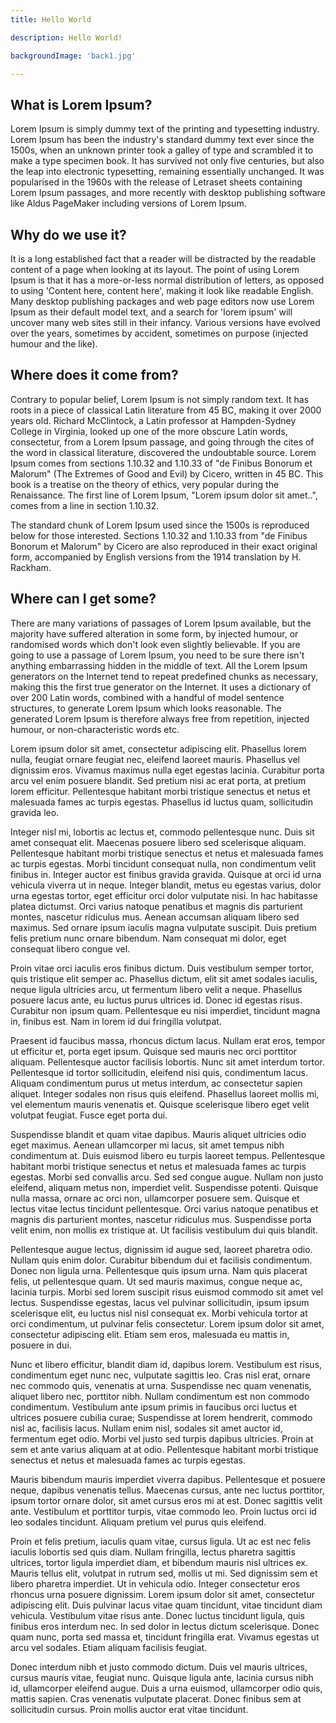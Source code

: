 ```yaml
---
title: Hello World

description: Hello World!

backgroundImage: 'back1.jpg'

---
```


## What is Lorem Ipsum?

Lorem Ipsum is simply dummy text of the printing and typesetting industry. Lorem Ipsum has been the industry's standard dummy text ever since the 1500s, when an unknown printer took a galley of type and scrambled it to make a type specimen book. It has survived not only five centuries, but also the leap into electronic typesetting, remaining essentially unchanged. It was popularised in the 1960s with the release of Letraset sheets containing Lorem Ipsum passages, and more recently with desktop publishing software like Aldus PageMaker including versions of Lorem Ipsum.

## Why do we use it?
It is a long established fact that a reader will be distracted by the readable content of a page when looking at its layout. The point of using Lorem Ipsum is that it has a more-or-less normal distribution of letters, as opposed to using 'Content here, content here', making it look like readable English. Many desktop publishing packages and web page editors now use Lorem Ipsum as their default model text, and a search for 'lorem ipsum' will uncover many web sites still in their infancy. Various versions have evolved over the years, sometimes by accident, sometimes on purpose (injected humour and the like).


## Where does it come from?
Contrary to popular belief, Lorem Ipsum is not simply random text. It has roots in a piece of classical Latin literature from 45 BC, making it over 2000 years old. Richard McClintock, a Latin professor at Hampden-Sydney College in Virginia, looked up one of the more obscure Latin words, consectetur, from a Lorem Ipsum passage, and going through the cites of the word in classical literature, discovered the undoubtable source. Lorem Ipsum comes from sections 1.10.32 and 1.10.33 of "de Finibus Bonorum et Malorum" (The Extremes of Good and Evil) by Cicero, written in 45 BC. This book is a treatise on the theory of ethics, very popular during the Renaissance. The first line of Lorem Ipsum, "Lorem ipsum dolor sit amet..", comes from a line in section 1.10.32.

The standard chunk of Lorem Ipsum used since the 1500s is reproduced below for those interested. Sections 1.10.32 and 1.10.33 from "de Finibus Bonorum et Malorum" by Cicero are also reproduced in their exact original form, accompanied by English versions from the 1914 translation by H. Rackham.

## Where can I get some?
There are many variations of passages of Lorem Ipsum available, but the majority have suffered alteration in some form, by injected humour, or randomised words which don't look even slightly believable. If you are going to use a passage of Lorem Ipsum, you need to be sure there isn't anything embarrassing hidden in the middle of text. All the Lorem Ipsum generators on the Internet tend to repeat predefined chunks as necessary, making this the first true generator on the Internet. It uses a dictionary of over 200 Latin words, combined with a handful of model sentence structures, to generate Lorem Ipsum which looks reasonable. The generated Lorem Ipsum is therefore always free from repetition, injected humour, or non-characteristic words etc.

Lorem ipsum dolor sit amet, consectetur adipiscing elit. Phasellus lorem nulla, feugiat ornare feugiat nec, eleifend laoreet mauris. Phasellus vel dignissim eros. Vivamus maximus nulla eget egestas lacinia. Curabitur porta arcu vel enim posuere blandit. Sed pretium nisi ac erat porta, at pretium lorem efficitur. Pellentesque habitant morbi tristique senectus et netus et malesuada fames ac turpis egestas. Phasellus id luctus quam, sollicitudin gravida leo.

Integer nisl mi, lobortis ac lectus et, commodo pellentesque nunc. Duis sit amet consequat elit. Maecenas posuere libero sed scelerisque aliquam. Pellentesque habitant morbi tristique senectus et netus et malesuada fames ac turpis egestas. Morbi tincidunt consequat nulla, non condimentum velit finibus in. Integer auctor est finibus gravida gravida. Quisque at orci id urna vehicula viverra ut in neque. Integer blandit, metus eu egestas varius, dolor urna egestas tortor, eget efficitur orci dolor vulputate nisi. In hac habitasse platea dictumst. Orci varius natoque penatibus et magnis dis parturient montes, nascetur ridiculus mus. Aenean accumsan aliquam libero sed maximus. Sed ornare ipsum iaculis magna vulputate suscipit. Duis pretium felis pretium nunc ornare bibendum. Nam consequat mi dolor, eget consequat libero congue vel.

Proin vitae orci iaculis eros finibus dictum. Duis vestibulum semper tortor, quis tristique elit semper ac. Phasellus dictum, elit sit amet sodales iaculis, neque ligula ultricies arcu, ut fermentum libero velit a neque. Phasellus posuere lacus ante, eu luctus purus ultrices id. Donec id egestas risus. Curabitur non ipsum quam. Pellentesque eu nisi imperdiet, tincidunt magna in, finibus est. Nam in lorem id dui fringilla volutpat.

Praesent id faucibus massa, rhoncus dictum lacus. Nullam erat eros, tempor ut efficitur et, porta eget ipsum. Quisque sed mauris nec orci porttitor aliquam. Pellentesque auctor facilisis lobortis. Nunc sit amet interdum tortor. Pellentesque id tortor sollicitudin, eleifend nisi quis, condimentum lacus. Aliquam condimentum purus ut metus interdum, ac consectetur sapien aliquet. Integer sodales non risus quis eleifend. Phasellus laoreet mollis mi, vel elementum mauris venenatis et. Quisque scelerisque libero eget velit volutpat feugiat. Fusce eget porta dui.

Suspendisse blandit et quam vitae dapibus. Mauris aliquet ultricies odio eget maximus. Aenean ullamcorper mi lacus, sit amet tempus nibh condimentum at. Duis euismod libero eu turpis laoreet tempus. Pellentesque habitant morbi tristique senectus et netus et malesuada fames ac turpis egestas. Morbi sed convallis arcu. Sed sed congue augue. Nullam non justo eleifend, aliquam metus non, imperdiet velit. Suspendisse potenti. Quisque nulla massa, ornare ac orci non, ullamcorper posuere sem. Quisque et lectus vitae lectus tincidunt pellentesque. Orci varius natoque penatibus et magnis dis parturient montes, nascetur ridiculus mus. Suspendisse porta velit enim, non mollis ex tristique at. Ut facilisis vestibulum dui quis blandit.

Pellentesque augue lectus, dignissim id augue sed, laoreet pharetra odio. Nullam quis enim dolor. Curabitur bibendum dui et facilisis condimentum. Donec non ligula urna. Pellentesque quis ipsum urna. Nam quis placerat felis, ut pellentesque quam. Ut sed mauris maximus, congue neque ac, lacinia turpis. Morbi sed lorem suscipit risus euismod commodo sit amet vel lectus. Suspendisse egestas, lacus vel pulvinar sollicitudin, ipsum ipsum scelerisque elit, eu luctus nisl nisl consequat ex. Morbi vehicula tortor at orci condimentum, ut pulvinar felis consectetur. Lorem ipsum dolor sit amet, consectetur adipiscing elit. Etiam sem eros, malesuada eu mattis in, posuere in dui.

Nunc et libero efficitur, blandit diam id, dapibus lorem. Vestibulum est risus, condimentum eget nunc nec, vulputate sagittis leo. Cras nisl erat, ornare nec commodo quis, venenatis at urna. Suspendisse nec quam venenatis, aliquet libero nec, porttitor nibh. Nullam condimentum est non commodo condimentum. Vestibulum ante ipsum primis in faucibus orci luctus et ultrices posuere cubilia curae; Suspendisse at lorem hendrerit, commodo nisl ac, facilisis lacus. Nullam enim nisl, sodales sit amet auctor id, fermentum eget odio. Morbi vel justo sed turpis dapibus ultricies. Proin at sem et ante varius aliquam at at odio. Pellentesque habitant morbi tristique senectus et netus et malesuada fames ac turpis egestas.

Mauris bibendum mauris imperdiet viverra dapibus. Pellentesque et posuere neque, dapibus venenatis tellus. Maecenas cursus, ante nec luctus porttitor, ipsum tortor ornare dolor, sit amet cursus eros mi at est. Donec sagittis velit ante. Vestibulum et porttitor turpis, vitae commodo leo. Proin luctus orci id leo sodales tincidunt. Aliquam pretium vel purus quis eleifend.

Proin et felis pretium, iaculis quam vitae, cursus ligula. Ut ac est nec felis iaculis lobortis sed quis diam. Nullam fringilla, lectus pharetra sagittis ultrices, tortor ligula imperdiet diam, et bibendum mauris nisl ultrices ex. Mauris tellus elit, volutpat in rutrum sed, mollis ut mi. Sed dignissim sem et libero pharetra imperdiet. Ut in vehicula odio. Integer consectetur eros rhoncus urna posuere dignissim. Lorem ipsum dolor sit amet, consectetur adipiscing elit. Duis pulvinar lacus vitae quam tincidunt, vitae tincidunt diam vehicula. Vestibulum vitae risus ante. Donec luctus tincidunt ligula, quis finibus eros interdum nec. In sed dolor in lectus dictum scelerisque. Donec quam nunc, porta sed massa et, tincidunt fringilla erat. Vivamus egestas ut arcu vel sodales. Etiam aliquam facilisis feugiat.

Donec interdum nibh et justo commodo dictum. Duis vel mauris ultrices, cursus mauris vitae, feugiat nunc. Quisque ligula ante, lacinia cursus nibh id, ullamcorper eleifend augue. Duis a urna euismod, ullamcorper odio quis, mattis sapien. Cras venenatis vulputate placerat. Donec finibus sem at sollicitudin cursus. Proin mollis auctor erat vitae tincidunt.
